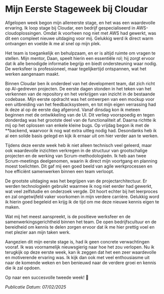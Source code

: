 # Mijn Eerste Stageweek bij Cloudar

Afgelopen week begon mijn allereerste stage, en het was een waardevolle ervaring. Ik loop stage bij Cloudar, een
bedrijf gespecialiseerd in AWS-cloudoplossingen. Omdat ik voorheen nog niet met AWS had gewerkt, was dit een
compleet nieuwe uitdaging voor mij. Gelukkig werd ik direct warm ontvangen en voelde ik me al snel op mijn plek.

Het team is toegankelijk en behulpzaam, en er is altijd ruimte om vragen te stellen. Mijn mentor, Daan, speelt
hierin een essentiële rol; hij zorgt ervoor dat ik alle benodigde informatie begrijp en biedt ondersteuning waar nodig.
De werksfeer is professioneel, maar tegelijkertijd ontspannen, wat het werken aangenaam maakt.

Binnen Cloudar ben ik onderdeel van het development team, dat zich richt op AI-gedreven projecten. De eerste
dagen stonden in het teken van het verkennen van de repository en het verkrijgen van inzicht in de bestaande
codebase. Mijn eerste opdracht was het ontwerpen van een mockup voor een uitbreiding van het feedbacksysteem, en tot
mijn eigen verrassing had ik deze al op de eerste dag afgerond. Vanaf dinsdag kon ik meteen beginnen met de
ontwikkeling van de UI. Dit verliep voorspoedig en tegen donderdag was het grootste deel van de functionaliteit
af. Daarna richtte ik mij op het oplossen van enkele kleine bugs. Op vrijdag begon ik met de **backend, waarvoor
ik nog wat extra uitleg nodig had. Desondanks heb ik al een solide basis gelegd en kijk ik ernaar uit om hier verder aan
te werken.

Tijdens deze eerste week heb ik niet alleen technisch veel geleerd, maar ook waardevolle inzichten verkregen in de
structuur van grootschalige projecten en de werking van Scrum-methodologieën. Ik heb aan twee Scrum-meetings
deelgenomen, waarin ik direct mijn voortgang en planning moest toelichten. Dit gaf mij een goed beeld van agile
werkprocessen en hoe efficiënt samenwerken binnen een team verloopt.

De grootste uitdaging was het begrijpen van de projectarchitectuur. Er werden technologieën gebruikt waarmee ik nog
niet eerder had gewerkt, wat veel zelfstudie en onderzoek vergde. Dit hoort echter bij het leerproces en zal
ongetwijfeld vaker voorkomen in mijn verdere carrière. Gelukkig word ik hierin goed begeleid en krijg ik de tijd om me
deze nieuwe kennis eigen te maken.

Wat mij het meest aanspreekt, is de positieve werksfeer en de samenwerkingsgerichtheid binnen het team. De open
bedrijfscultuur en de bereidheid om kennis te delen zorgen ervoor dat ik me hier prettig voel en met plezier aan mijn
taken werk.

Aangezien dit mijn eerste stage is, had ik geen concrete verwachtingen vooraf. Ik was voornamelijk nieuwsgierig naar
hoe het zou verlopen. Nu ik terugkijk op deze eerste week, kan ik zeggen dat het een zeer waardevolle en motiverende
ervaring was. Ik kijk dan ook met veel enthousiasme uit naar de komende weken en ben benieuwd naar de verdere groei en
kennis die ik zal opdoen.

Op naar een succesvolle tweede week! 🚀

*Publicatie Datum: 07/02/2025*
